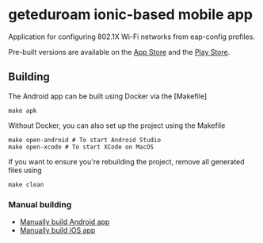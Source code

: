 # geteduroam ionic-based mobile app

Application for configuring 802.1X Wi-Fi networks from eap-config profiles.

Pre-built versions are available on the [App Store](https://apps.apple.com/no/app/geteduroam/id1504076137)
and the [Play Store](https://play.google.com/store/apps/details?id=app.eduroam.geteduroam).


## Building

The Android app can be built using Docker via the [Makefile]

	make apk

Without Docker, you can also set up the project using the Makefile

	make open-android # To start Android Studio
	make open-xcode # To start XCode on MacOS

If you want to ensure you're rebuilding the project,
remove all generated files using

	make clean


### Manual building

* [Manually build Android app](DEV-ANDROID.md)
* [Manually build iOS app](DEV-IOS.md)
